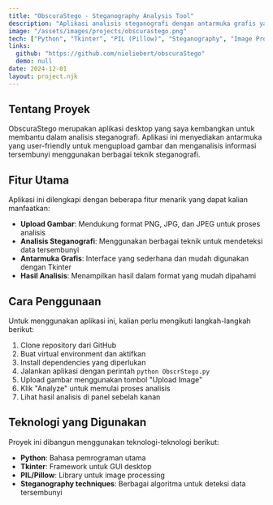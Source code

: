 ```yaml
---
title: "ObscuraStego - Steganography Analysis Tool"
description: "Aplikasi analisis steganografi dengan antarmuka grafis yang dikembangkan menggunakan Python dan Tkinter. Tool ini memungkinkan kalian untuk menganalisis gambar dan menemukan informasi tersembunyi dengan berbagai teknik steganografi."
image: "/assets/images/projects/obscurastego.png"
tech: ["Python", "Tkinter", "PIL (Pillow)", "Steganography", "Image Processing"]
links:
  github: "https://github.com/nieliebert/obscuraStego"
  demo: null
date: 2024-12-01
layout: project.njk
---
```


## Tentang Proyek

ObscuraStego merupakan aplikasi desktop yang saya kembangkan untuk membantu dalam analisis steganografi. Aplikasi ini menyediakan antarmuka yang user-friendly untuk mengupload gambar dan menganalisis informasi tersembunyi menggunakan berbagai teknik steganografi.

## Fitur Utama

Aplikasi ini dilengkapi dengan beberapa fitur menarik yang dapat kalian manfaatkan:

- **Upload Gambar**: Mendukung format PNG, JPG, dan JPEG untuk proses analisis
- **Analisis Steganografi**: Menggunakan berbagai teknik untuk mendeteksi data tersembunyi
- **Antarmuka Grafis**: Interface yang sederhana dan mudah digunakan dengan Tkinter
- **Hasil Analisis**: Menampilkan hasil dalam format yang mudah dipahami

## Cara Penggunaan

Untuk menggunakan aplikasi ini, kalian perlu mengikuti langkah-langkah berikut:

1. Clone repository dari GitHub
2. Buat virtual environment dan aktifkan
3. Install dependencies yang diperlukan
4. Jalankan aplikasi dengan perintah `python ObscrStego.py`
5. Upload gambar menggunakan tombol "Upload Image"
6. Klik "Analyze" untuk memulai proses analisis
7. Lihat hasil analisis di panel sebelah kanan

## Teknologi yang Digunakan

Proyek ini dibangun menggunakan teknologi-teknologi berikut:

- **Python**: Bahasa pemrograman utama
- **Tkinter**: Framework untuk GUI desktop
- **PIL/Pillow**: Library untuk image processing
- **Steganography techniques**: Berbagai algoritma untuk deteksi data tersembunyi

